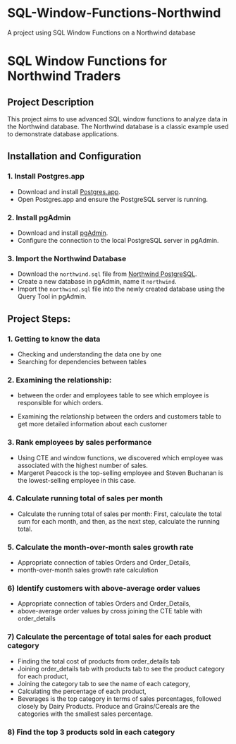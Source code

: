 # SQL-Window-Functions-Northwind
A project using SQL Window Functions on a Northwind database

# SQL Window Functions for Northwind Traders

## Project Description

This project aims to use advanced SQL window functions to analyze data in the Northwind database. The Northwind database is a classic example used to demonstrate database applications.

## Installation and Configuration

### 1. Install Postgres.app

- Download and install [Postgres.app](https://postgresapp.com/).
- Open Postgres.app and ensure the PostgreSQL server is running.

### 2. Install pgAdmin

- Download and install [pgAdmin](https://www.pgadmin.org/download/pgadmin-4-macos/).
- Configure the connection to the local PostgreSQL server in pgAdmin.

### 3. Import the Northwind Database

- Download the `northwind.sql` file from [Northwind PostgreSQL](https://github.com/pthom/northwind_psql).
- Create a new database in pgAdmin, name it `northwind`.
- Import the `northwind.sql` file into the newly created database using the Query Tool in pgAdmin.

## Project Steps:

### 1. Getting to know the data

- Checking and understanding the data one by one
- Searching for dependencies between tables

### 2. Examining the relationship:

- between the order and employees table to see which employee is responsible for which orders.

- Examining the relationship between the orders and customers table to get more detailed information about each customer

### 3.  Rank employees by sales performance

- Using CTE and window functions, we discovered which employee was associated with the highest number of sales.
- Margeret Peacock is the top-selling employee and Steven Buchanan is the lowest-selling employee in this case.

### 4.  Calculate running total of sales per month

- Calculate the running total of sales per month: First, calculate the total sum for each month, and then, as the next step, calculate the running total.

### 5.  Calculate the month-over-month sales growth rate 

- Appropriate connection of tables Orders and Order_Details,
- month-over-month sales growth rate calculation

 ### 6) Identify customers with above-average order values
 
- Appropriate connection of tables Orders and Order_Details,
- above-average order values by cross joining the CTE table with order_details

### 7) Calculate the percentage of total sales for each product category

- Finding the total cost of products from order_details tab
- Joining order_details tab with products tab to see the product category for each product,
- Joining the category tab to see the name of each category,
- Calculating the percentage of each product,
- Beverages is the top category in terms of sales percentages, followed closely by Dairy Products. Produce and Grains/Cereals are the categories with the smallest sales percentage.

### 8) Find the top 3 products sold in each category





